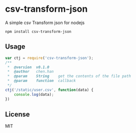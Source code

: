 # csv-transform-json #
A simple csv Transform json for nodejs

```
npm install csv-transform-json
```

## Usage

``` js
var ctj = require('csv-transform-json');
/** 
 *	@version  v0.1.0
 *  @author   chen.han
 *  @param    String    get the contents of the file path
 *  @param    function  callback
 */
ctj('/static/user.csv', function(data) {
	console.log(data);
})
```
## License
MIT
